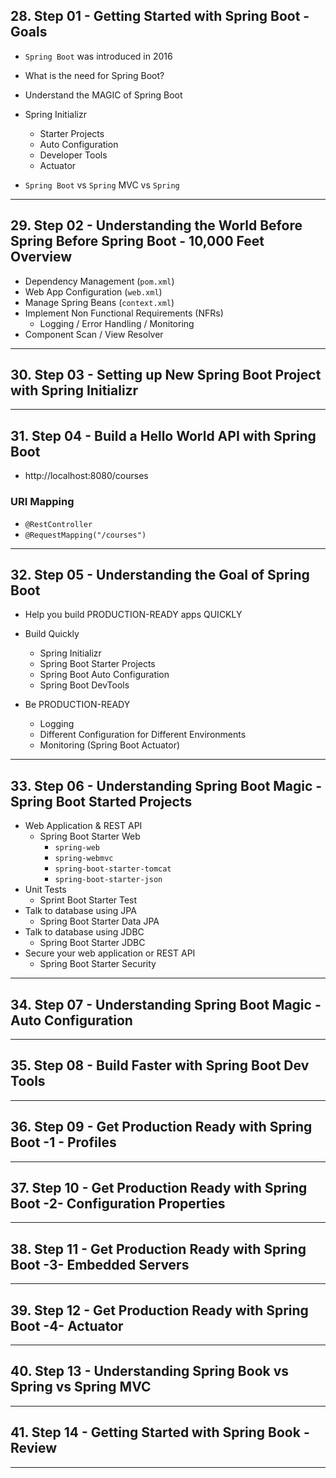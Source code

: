 ## 28. Step 01 - Getting Started with Spring Boot - Goals

* `Spring Boot` was introduced in 2016
* What is the need for Spring Boot?
* Understand the MAGIC of Spring Boot

* Spring Initializr
    * Starter Projects
    * Auto Configuration
    * Developer Tools
    * Actuator

* `Spring Boot` vs `Spring` MVC vs `Spring`

***

## 29. Step 02 - Understanding the World Before Spring Before Spring Boot - 10,000 Feet Overview

* Dependency Management (`pom.xml`)
* Web App Configuration (`web.xml`)
* Manage Spring Beans (`context.xml`)
* Implement Non Functional Requirements (NFRs)
    * Logging / Error Handling / Monitoring
* Component Scan / View Resolver

***

## 30. Step 03 - Setting up New Spring Boot Project with Spring Initializr

***

## 31. Step 04 - Build a Hello World API with Spring Boot

* http://localhost:8080/courses

### URI Mapping
* `@RestController`
* `@RequestMapping("/courses")`

***

## 32. Step 05 - Understanding the Goal of Spring Boot

* Help you build PRODUCTION-READY apps QUICKLY
* Build Quickly
    * Spring Initializr
    * Spring Boot Starter Projects
    * Spring Boot Auto Configuration
    * Spring Boot DevTools

* Be PRODUCTION-READY
    * Logging
    * Different Configuration for Different Environments
    * Monitoring (Spring Boot Actuator)

***

## 33. Step 06 - Understanding Spring Boot Magic - Spring Boot Started Projects

* Web Application & REST API
    * Spring Boot Starter Web
        * `spring-web`
        * `spring-webmvc`
        * `spring-boot-starter-tomcat`
        * `spring-boot-starter-json`
* Unit Tests
    * Sprint Boot Starter Test
* Talk to database using JPA
    * Spring Boot Starter Data JPA
* Talk to database using JDBC
    * Spring Boot Starter JDBC
* Secure your web application or REST API
    * Spring Boot Starter Security

***

## 34. Step 07 - Understanding Spring Boot Magic - Auto Configuration

***

## 35. Step 08 - Build Faster with Spring Boot Dev Tools

***

## 36. Step 09 - Get Production Ready with Spring Boot -1 - Profiles

***

## 37. Step 10 - Get Production Ready with Spring Boot -2- Configuration Properties

***

## 38. Step 11 - Get Production Ready with Spring Boot -3- Embedded Servers

***

## 39. Step 12 - Get Production Ready with Spring Boot -4- Actuator

***

## 40. Step 13 - Understanding Spring Book vs Spring vs Spring MVC

***

## 41. Step 14 - Getting Started with Spring Book - Review

***
